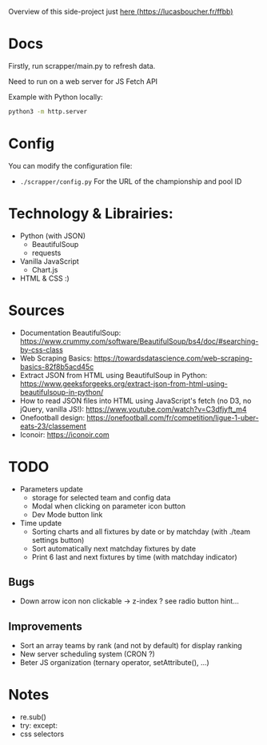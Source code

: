 Overview of this side-project just [here (https://lucasboucher.fr/ffbb)](https://lucasboucher.fr/ffbb/)


# Docs
Firstly, run scrapper/main.py to refresh data.

Need to run on a web server for JS Fetch API

Example with Python locally:
```bash
python3 -m http.server
```

# Config
You can modify the configuration file:
- `./scrapper/config.py` For the URL of the championship and pool ID

# Technology & Librairies:
- Python (with JSON)
    - BeautifulSoup
    - requests
- Vanilla JavaScript
    - Chart.js
- HTML & CSS :)

# Sources
- Documentation BeautifulSoup: https://www.crummy.com/software/BeautifulSoup/bs4/doc/#searching-by-css-class
- Web Scraping Basics: https://towardsdatascience.com/web-scraping-basics-82f8b5acd45c 
- Extract JSON from HTML using BeautifulSoup in Python: https://www.geeksforgeeks.org/extract-json-from-html-using-beautifulsoup-in-python/
- How to read JSON files into HTML using JavaScript's fetch (no D3, no jQuery, vanilla JS!): https://www.youtube.com/watch?v=C3dfjyft_m4 
- Onefootball design: https://onefootball.com/fr/competition/ligue-1-uber-eats-23/classement
- Iconoir: https://iconoir.com

# TODO
- Parameters update
    - storage for selected team and config data
    - Modal when clicking on parameter icon button
    - Dev Mode button link
- Time update
    - Sorting charts and all fixtures by date or by matchday (with ./team settings button)
    - Sort automatically next matchday fixtures by date
    - Print 6 last and next fixtures by time (with matchday indicator)

## Bugs
- Down arrow icon non clickable -> z-index ? see radio button hint...

## Improvements
- Sort an array teams by rank (and not by default) for display ranking
- New server scheduling system (CRON ?)
- Beter JS organization (ternary operator, setAttribute(), ...)

# Notes
- re.sub()
- try: except:
- css selectors
